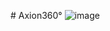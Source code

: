 #   Axion360°
 ![image](https://github.com/user-attachments/assets/4707ae6f-6bb0-4129-8a5e-364a0e32f713)

 
